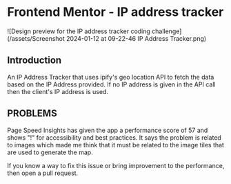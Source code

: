 # Frontend Mentor - IP address tracker

![Design preview for the IP address tracker coding challenge](/assets/Screenshot 2024-01-12 at 09-22-46 IP Address Tracker.png)

## Introduction
An IP Address Tracker that uses ipify's geo location API to fetch the data based on the IP Address provided. If no IP address is given in the API call then the client's IP address is used.

## PROBLEMS
Page Speed Insights has given the app a performance score of 57 and shows "!" for accessibility and best practices.
It says the problem is related to images which made me think that it must be related to the image tiles that are used to generate the map.

If you know a way to fix this issue or bring improvement to the performance, then open a pull request.
